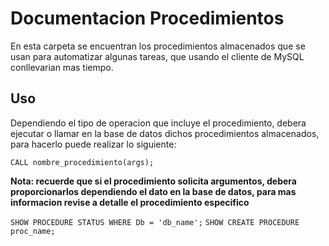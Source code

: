 # Documentacion Procedimientos

En esta carpeta se encuentran los procedimientos almacenados que se usan para automatizar algunas tareas, que usando el cliente de MySQL conllevarian mas tiempo.

## Uso

Dependiendo el tipo de operacion que incluye el procedimiento, debera ejecutar o llamar en la base de datos dichos procedimientos almacenados, para hacerlo puede realizar lo siguiente:

```CALL nombre_procedimiento(args);```

**Nota: recuerde que si el procedimiento solicita argumentos, debera proporcionarlos dependiendo el dato en la base de datos, para mas informacion revise a detalle el procedimiento especifico**

```SHOW PROCEDURE STATUS WHERE Db = 'db_name';```
```SHOW CREATE PROCEDURE proc_name;```